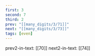 ```yaml
---
first: 3
second: 7
third: 2
prev: "[[many_digits/3/71]]"
next: "[[many_digits/3/73]]"
tags: [even]
---
```

prev2-in-text: [[70]]
next2-in-text: [[74]]
